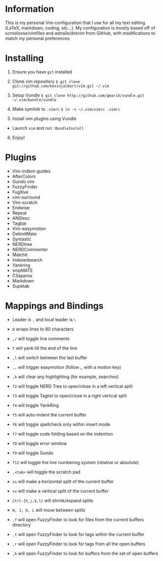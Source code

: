 # Information

This is my personal Vim configuration that I use for all my text editing
(LaTeX, markdown, coding, etc...). My configuration is mostly based off of
scrooloose/vimfiles and astrails/dotvim from GitHub, with modifications to
match my personal preferences.

# Installing

1. Ensure you have `git` installed

2. Clone vim repository
`$ git clone git://github.com/kevinjalbert/vim.git ~/.vim`

3. Setup Vundle
` $ git clone http://github.com/gmarik/vundle.git ~/.vim/bundle/vundle `

4. Make symlink to `.vimrc`
`$ ln -s ~/.vim/vimrc .vimrc`

5. Install vim plugins using Vundle
  * Launch `vim` and run `:BundleInstall`

6. Enjoy!

# Plugins

* Vim-indent-guides
* AfterColors
* Gundo.vim
* FuzzyFinder
* Fugitive
* vim-surround
* Vim-scratch
* Endwise
* Repeat
* ANSIesc
* Tagbar
* Vim-easymotion
* DelimitMate
* Syntastic
* NERDtree
* NERDCommenter
* Matchit
* Indexedsearch
* Yankring
* snipMATE
* CSapprox
* Markdown
* Supetab

# Mappings and Bindings

* Leader is `,` and local leader is `\`

* `Q` wraps lines to 80 characters

* `,/` will toggle line comments

* `Y` will yank till the end of the line

* `,l` will switch between the last buffer

* `,,` will trigger easymotion (follow ,, with a motion key)

* `,h` will clear any highlighting (for example, searches)

* `f2` will toggle NERD Tree to open/close in a left vertical split

* `f3` will toggle Taglist to open/close in a right vertical split

* `f4` will toggle YankRing

* `f5` will auto-indent the current buffer

* `f6` will toggle spellcheck only within insert mode

* `f7` will toggle code folding based on the indention

* `f8` will toggle error window

* `f9` will toggle Gundo

* `f12` will toggle the line numbering system (relative or absolute)

* `,<tab>` will toggle the scratch pad

* `ss` will make a horizontal split of the current buffer

* `vv` will make a vertical split of the current buffer

* `Ctrl-{h,j,k,l}` will shrink/expand splits

* `H, J, K, L` will move between splits

* `,f` will open FuzzyFinder to look for files from the current buffers directory

* `,t` will open FuzzyFinder to look for tags within the current buffer

* `,r` will open FuzzyFinder to look for tags from all the open buffers

* `,b` will open FuzzyFinder to look for buffers from the set of open buffers
